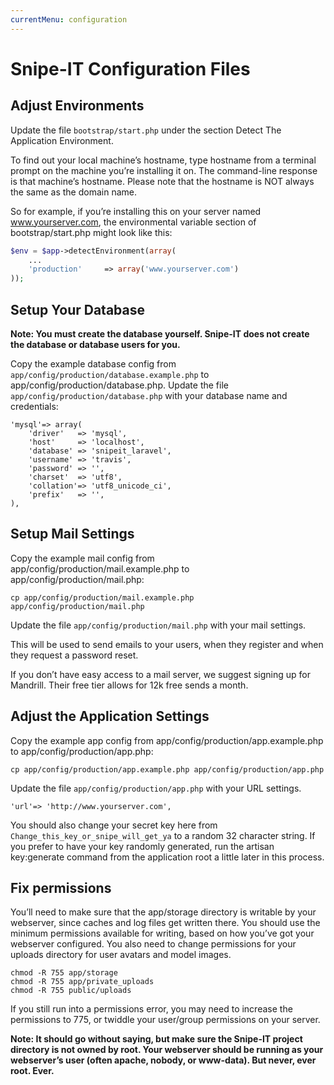 ```yaml
---
currentMenu: configuration
---
```


# Snipe-IT Configuration Files

<div id="generated-toc"></div>

## Adjust Environments

Update the file `bootstrap/start.php` under the section Detect The Application Environment.

To find out your local machine’s hostname, type hostname from a terminal prompt on the machine you’re installing it on. The command-line response is that machine’s hostname. Please note that the hostname is NOT always the same as the domain name.

So for example, if you’re installing this on your server named www.yourserver.com, the environmental variable section of bootstrap/start.php might look like this:


```php
$env = $app->detectEnvironment(array(
    ...
    'production'     => array('www.yourserver.com')
));
```

## Setup Your Database

__Note: You must create the database yourself. Snipe-IT does not create the database or database users for you.__

Copy the example database config from `app/config/production/database.example.php` to app/config/production/database.php. Update the file `app/config/production/database.php` with your database name and credentials:

```
'mysql'=> array(
    'driver'   => 'mysql',
    'host'     => 'localhost',
    'database' => 'snipeit_laravel',
    'username' => 'travis',
    'password' => '',
    'charset'  => 'utf8',
    'collation'=> 'utf8_unicode_ci',
    'prefix'   => '',
),
```


## Setup Mail Settings

Copy the example mail config from app/config/production/mail.example.php to app/config/production/mail.php:

```
cp app/config/production/mail.example.php app/config/production/mail.php
```

Update the file `app/config/production/mail.php` with your mail settings.

This will be used to send emails to your users, when they register and when they request a password reset.

If you don’t have easy access to a mail server, we suggest signing up for Mandrill. Their free tier allows for 12k free sends a month.

## Adjust the Application Settings

Copy the example app config from app/config/production/app.example.php to app/config/production/app.php:


```
cp app/config/production/app.example.php app/config/production/app.php
```

Update the file `app/config/production/app.php` with your URL settings.


```
'url'=> 'http://www.yourserver.com',
```

You should also change your secret key here from `Change_this_key_or_snipe_will_get_ya` to a random 32 character string. If you prefer to have your key randomly generated, run the artisan key:generate command from the application root a little later in this process.

## Fix permissions

You’ll need to make sure that the app/storage directory is writable by your webserver, since caches and log files get written there. You should use the minimum permissions available for writing, based on how you’ve got your webserver configured. You also need to change permissions for your uploads directory for user avatars and model images.

```
chmod -R 755 app/storage
chmod -R 755 app/private_uploads
chmod -R 755 public/uploads
```

If you still run into a permissions error, you may need to increase the permissions to 775, or twiddle your user/group permissions on your server.

__Note: It should go without saying, but make sure the Snipe-IT project directory is not owned by root. Your webserver should be running as your webserver’s user (often apache, nobody, or www-data). But never, ever root. Ever.__
